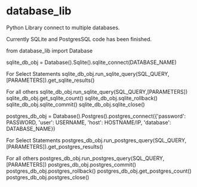 # database_lib
Python Library connect to multiple databases.

Currently SQLite and PostgresSQL code has been finished.

from database_lib import Database

sqlite_db_obj = Database().Sqlite().sqlite_connect(DATABASE_NAME)

For Select Statements
sqlite_db_obj.run_sqlite_query(SQL_QUERY,[PARAMETERS]).get_sqlite_results()

For all others
sqlite_db_obj.run_sqlite_query(SQL_QUERY,[PARAMETERS])
sqlite_db_obj.get_sqlite_count()
sqlite_db_obj.sqlite_rollback()
sqlite_db_obj.sqlite_commit()
sqlite_db_obj.sqlite_close()

postgres_db_obj = Database().Postgres().postgres_connect({'password': PASSWORD, 'user': USERNAME, 'host': HOSTNAME/IP, 'database': DATABASE_NAME})

For Select Statements
postgres_db_obj.run_postgres_query(SQL_QUERY, [PARAMETERS]).get_postgres_results()

For all others
postgres_db_obj.run_postgres_query(SQL_QUERY, [PARAMETERS])
postgres_db_obj.postgres_commit()
postgres_db_obj.postgres_rollback()
postgres_db_obj.get_postgres_count()
postgres_db_obj.postgres_close()
